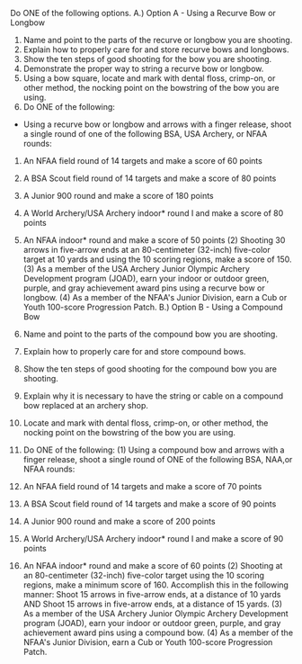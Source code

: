 Do ONE of the following options.
A.)
Option A - Using a Recurve Bow or Longbow

1. Name and point to the parts of the recurve or longbow you are shooting.
1. Explain how to properly care for and store recurve bows and longbows.
1. Show the ten steps of good shooting for the bow you are shooting.
1. Demonstrate the proper way to string a recurve bow or longbow.
1. Using a bow square, locate and mark with dental floss, crimp-on, or other method, the nocking point on the bowstring of the bow you are using.
1. Do ONE of the following:

- Using a recurve bow or longbow and arrows with a finger release, shoot a single round of one of the following BSA, USA Archery, or NFAA rounds:

1. An NFAA field round of 14 targets and make a score of 60 points
1. A BSA Scout field round of 14 targets and make a score of 80 points
1. A Junior 900 round and make a score of 180 points
1. A World Archery/USA Archery indoor\* round I and make a score of 80 points
1. An NFAA indoor\* round and make a score of 50 points
   (2)
   Shooting 30 arrows in five-arrow ends at an 80-centimeter (32-inch) five-color target at 10 yards and using the 10 scoring regions, make a score of 150.
   (3)
   As a member of the USA Archery Junior Olympic Archery Development program (JOAD), earn your indoor or outdoor green, purple, and gray achievement award pins using a recurve bow or longbow.
   (4)
   As a member of the NFAA's Junior Division, earn a Cub or Youth 100-score Progression Patch.
   B.)
   Option B - Using a Compound Bow
1. Name and point to the parts of the compound bow you are shooting.
1. Explain how to properly care for and store compound bows.
1. Show the ten steps of good shooting for the compound bow you are shooting.
1. Explain why it is necessary to have the string or cable on a compound bow replaced at an archery shop.
1. Locate and mark with dental floss, crimp-on, or other method, the nocking point on the bowstring of the bow you are using.
1. Do ONE of the following:
   (1)
   Using a compound bow and arrows with a finger release, shoot a single round of ONE of the following BSA, NAA,or NFAA rounds:

1. An NFAA field round of 14 targets and make a score of 70 points
1. A BSA Scout field round of 14 targets and make a score of 90 points
1. A Junior 900 round and make a score of 200 points
1. A World Archery/USA Archery indoor\* round I and make a score of 90 points
1. An NFAA indoor\* round and make a score of 60 points
   (2)
   Shooting at an 80-centimeter (32-inch) five-color target using the 10 scoring regions, make a minimum score of 160. Accomplish this in the following manner:
   Shoot 15 arrows in five-arrow ends, at a distance of 10 yards
   AND
   Shoot 15 arrows in five-arrow ends, at a distance of 15 yards.
   (3)
   As a member of the USA Archery Junior Olympic Archery Development program (JOAD), earn your indoor or outdoor green, purple, and gray achievement award pins using a compound bow.
   (4)
   As a member of the NFAA's Junior Division, earn a Cub or Youth 100-score Progression Patch.
